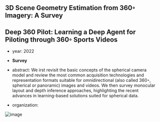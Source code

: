 ## 3D Scene Geometry Estimation from 360◦ Imagery: A Survey
## Deep 360 Pilot: Learning a Deep Agent for Piloting through 360◦ Sports Videos

- year: 2022

- **Survey** 

- abstract: We irst revisit the basic concepts of the spherical camera model and review 
the most common acquisition technologies and representation formats suitable for omnidirectional 
(also called 360◦, spherical or panoramic) images and videos. We then survey monocular 
layout and depth inference approaches, highlighting the recent advances in learning-based solutions suited for spherical data. 

- organization:

![image](https://github.com/VLISLAB/360-DL-Survey/blob/main/Images/survey/Survey_framework.png)

